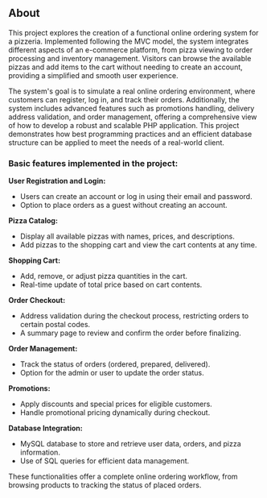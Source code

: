 ## About

This project explores the creation of a functional online ordering system for a pizzeria. Implemented following the MVC model, the system integrates different aspects of an e-commerce platform, from pizza viewing to order processing and inventory management. Visitors can browse the available pizzas and add items to the cart without needing to create an account, providing a simplified and smooth user experience.

The system's goal is to simulate a real online ordering environment, where customers can register, log in, and track their orders. Additionally, the system includes advanced features such as promotions handling, delivery address validation, and order management, offering a comprehensive view of how to develop a robust and scalable PHP application. This project demonstrates how best programming practices and an efficient database structure can be applied to meet the needs of a real-world client.

### Basic features implemented in the project:

**User Registration and Login:**

- Users can create an account or log in using their email and password.
- Option to place orders as a guest without creating an account.

**Pizza Catalog:**

- Display all available pizzas with names, prices, and descriptions.
- Add pizzas to the shopping cart and view the cart contents at any time.

**Shopping Cart:**

- Add, remove, or adjust pizza quantities in the cart.
- Real-time update of total price based on cart contents.

**Order Checkout:**

- Address validation during the checkout process, restricting orders to certain postal codes.
- A summary page to review and confirm the order before finalizing.

**Order Management:**

- Track the status of orders (ordered, prepared, delivered).
- Option for the admin or user to update the order status.

**Promotions:**

- Apply discounts and special prices for eligible customers.
- Handle promotional pricing dynamically during checkout.

**Database Integration:**

- MySQL database to store and retrieve user data, orders, and pizza information.
- Use of SQL queries for efficient data management.

These functionalities offer a complete online ordering workflow, from browsing products to tracking the status of placed orders.